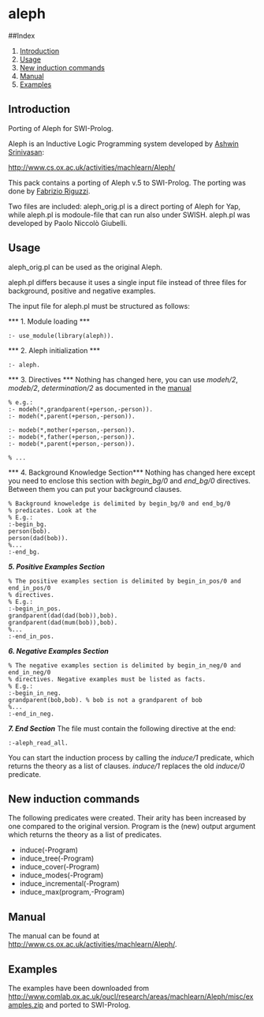 # aleph

##Index

1. [Introduction](#introduction)
2. [Usage](#usage)
3. [New induction commands](#new-induction-commands)
4. [Manual](#manual)
5. [Examples](#examples)

## Introduction

Porting of Aleph for SWI-Prolog.

Aleph is an Inductive Logic Programming system developed by [Ashwin Srinivasan](https://www.iiitd.edu.in/~ashwin/):

http://www.cs.ox.ac.uk/activities/machlearn/Aleph/

This pack contains a porting of Aleph v.5 to SWI-Prolog. The porting was done by [Fabrizio Riguzzi](http://ds.ing.unife.it/~friguzzi/).

Two files are included: aleph_orig.pl is a direct porting of Aleph for Yap, while aleph.pl is modoule-file that can run also under SWISH.
aleph.pl was developed by Paolo Niccolò Giubelli.


## Usage
aleph_orig.pl can be used as the original Aleph.

aleph.pl differs because it uses a single input file instead of three files for background, positive and negative examples.

The input file for aleph.pl must be structured as follows:

*** 1. Module loading *** 
```
:- use_module(library(aleph)).
```
*** 2. Aleph initialization ***
```
:- aleph.
```
*** 3. Directives ***
Nothing has changed here, you can use *modeh/2*, *modeb/2*, *determination/2* as documented in the [manual](#manual)
```
% e.g.: 
:- modeh(*,grandparent(+person,-person)).
:- modeh(*,parent(+person,-person)).

:- modeb(*,mother(+person,-person)).
:- modeb(*,father(+person,-person)).
:- modeb(*,parent(+person,-person)).

% ...
```
*** 4. Background Knowledge Section***
Nothing has changed here except you need to enclose this section with *begin_bg/0* and *end_bg/0* directives. Between them you can put your background clauses. 
```
% Background knoweledge is delimited by begin_bg/0 and end_bg/0
% predicates. Look at the 
% E.g.:
:-begin_bg.
person(bob).
person(dad(bob)).
%...
:-end_bg.
```
***5. Positive Examples Section***
```
% The positive examples section is delimited by begin_in_pos/0 and end_in_pos/0
% directives.
% E.g.:
:-begin_in_pos.
grandparent(dad(dad(bob)),bob).
grandparent(dad(mum(bob)),bob).
%...
:-end_in_pos.
```
***6. Negative Examples Section***
```
% The negative examples section is delimited by begin_in_neg/0 and end_in_neg/0
% directives. Negative examples must be listed as facts.
% E.g.:
:-begin_in_neg.
grandparent(bob,bob). % bob is not a grandparent of bob
%...
:-end_in_neg.
```
***7. End Section***
The file must contain the following directive at the end:
```
:-aleph_read_all.
```

You can start the induction process by calling the *induce/1* predicate, which returns the theory as a list of clauses. *induce/1* replaces the old *induce/0* predicate.

## New induction commands
The following predicates were created. Their arity has been increased by one compared to the original version. Program is the (new) output argument which returns the theory as a list of predicates.

- induce(-Program)
- induce_tree(-Program)
- induce_cover(-Program)
- induce_modes(-Program)
- induce_incremental(-Program)
- induce_max(program,-Program)

## Manual
The manual can be found at http://www.cs.ox.ac.uk/activities/machlearn/Aleph/.

## Examples
The examples have been downloaded from http://www.comlab.ox.ac.uk/oucl/research/areas/machlearn/Aleph/misc/examples.zip and ported to SWI-Prolog.